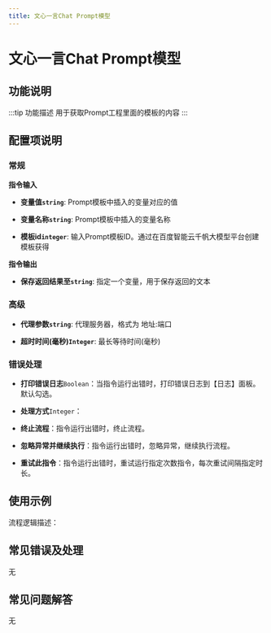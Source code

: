 ```yaml
---
title: 文心一言Chat Prompt模型
---
```


# 文心一言Chat Prompt模型

## 功能说明

:::tip 功能描述
用于获取Prompt工程里面的模板的内容
:::

## 配置项说明

### 常规

**指令输入**

- **变量值`string`**: Prompt模板中插入的变量对应的值

- **变量名称`string`**: Prompt模板中插入的变量名称

- **模板id`integer`**: 输入Prompt模板ID。通过在百度智能云千帆大模型平台创建模板获得


**指令输出**

- **保存返回结果至`string`**: 指定一个变量，用于保存返回的文本

### 高级

- **代理参数`string`**: 代理服务器，格式为 地址:端口

- **超时时间(毫秒)`Integer`**: 最长等待时间(毫秒)

### 错误处理

- **打印错误日志**`Boolean`：当指令运行出错时，打印错误日志到【日志】面板。默认勾选。

- **处理方式**`Integer`：

 - **终止流程**：指令运行出错时，终止流程。

 - **忽略异常并继续执行**：指令运行出错时，忽略异常，继续执行流程。

 - **重试此指令**：指令运行出错时，重试运行指定次数指令，每次重试间隔指定时长。

## 使用示例

流程逻辑描述：

## 常见错误及处理

无

## 常见问题解答

无


